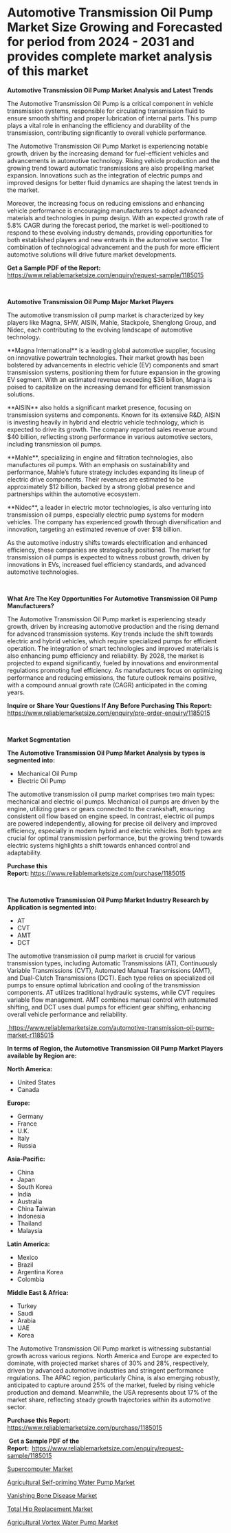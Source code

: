 <p><h1>Automotive Transmission Oil Pump Market Size Growing and Forecasted for period from 2024 - 2031 and provides complete market analysis of this market</h1></p><p><strong>Automotive Transmission Oil Pump Market Analysis and Latest Trends</strong></p>
<p><p>The Automotive Transmission Oil Pump is a critical component in vehicle transmission systems, responsible for circulating transmission fluid to ensure smooth shifting and proper lubrication of internal parts. This pump plays a vital role in enhancing the efficiency and durability of the transmission, contributing significantly to overall vehicle performance.</p><p>The Automotive Transmission Oil Pump Market is experiencing notable growth, driven by the increasing demand for fuel-efficient vehicles and advancements in automotive technology. Rising vehicle production and the growing trend toward automatic transmissions are also propelling market expansion. Innovations such as the integration of electric pumps and improved designs for better fluid dynamics are shaping the latest trends in the market.</p><p>Moreover, the increasing focus on reducing emissions and enhancing vehicle performance is encouraging manufacturers to adopt advanced materials and technologies in pump design. With an expected growth rate of 5.8% CAGR during the forecast period, the market is well-positioned to respond to these evolving industry demands, providing opportunities for both established players and new entrants in the automotive sector. The combination of technological advancement and the push for more efficient automotive solutions will drive future market developments.</p></p>
<p><strong>Get a Sample PDF of the Report:&nbsp;</strong> <a href="https://www.reliablemarketsize.com/enquiry/request-sample/1185015?utm_campaign=1186&utm_medium=2&utm_source=Github&utm_content=ia&utm_term=22102024&utm_id=automotive-transmission-oil-pump">https://www.reliablemarketsize.com/enquiry/request-sample/1185015</a></p>
<p>&nbsp;</p>
<p><strong>Automotive Transmission Oil Pump Major Market Players</strong></p>
<p><p>The automotive transmission oil pump market is characterized by key players like Magna, SHW, AISIN, Mahle, Stackpole, Shenglong Group, and Nidec, each contributing to the evolving landscape of automotive technology.</p><p>**Magna International** is a leading global automotive supplier, focusing on innovative powertrain technologies. Their market growth has been bolstered by advancements in electric vehicle (EV) components and smart transmission systems, positioning them for future expansion in the growing EV segment. With an estimated revenue exceeding $36 billion, Magna is poised to capitalize on the increasing demand for efficient transmission solutions.</p><p>**AISIN** also holds a significant market presence, focusing on transmission systems and components. Known for its extensive R&D, AISIN is investing heavily in hybrid and electric vehicle technology, which is expected to drive its growth. The company reported sales revenue around $40 billion, reflecting strong performance in various automotive sectors, including transmission oil pumps.</p><p>**Mahle**, specializing in engine and filtration technologies, also manufactures oil pumps. With an emphasis on sustainability and performance, Mahle’s future strategy includes expanding its lineup of electric drive components. Their revenues are estimated to be approximately $12 billion, backed by a strong global presence and partnerships within the automotive ecosystem.</p><p>**Nidec**, a leader in electric motor technologies, is also venturing into transmission oil pumps, especially electric pump systems for modern vehicles. The company has experienced growth through diversification and innovation, targeting an estimated revenue of over $18 billion.</p><p>As the automotive industry shifts towards electrification and enhanced efficiency, these companies are strategically positioned. The market for transmission oil pumps is expected to witness robust growth, driven by innovations in EVs, increased fuel efficiency standards, and advanced automotive technologies.</p></p>
<p>&nbsp;</p>
<p><strong>What Are The Key Opportunities For Automotive Transmission Oil Pump Manufacturers?</strong></p>
<p><p>The Automotive Transmission Oil Pump market is experiencing steady growth, driven by increasing automotive production and the rising demand for advanced transmission systems. Key trends include the shift towards electric and hybrid vehicles, which require specialized pumps for efficient operation. The integration of smart technologies and improved materials is also enhancing pump efficiency and reliability. By 2028, the market is projected to expand significantly, fueled by innovations and environmental regulations promoting fuel efficiency. As manufacturers focus on optimizing performance and reducing emissions, the future outlook remains positive, with a compound annual growth rate (CAGR) anticipated in the coming years.</p></p>
<p><strong>Inquire or Share Your Questions If Any Before Purchasing This Report:</strong> <a href="https://www.reliablemarketsize.com/enquiry/pre-order-enquiry/1185015?utm_campaign=1186&utm_medium=2&utm_source=Github&utm_content=ia&utm_term=22102024&utm_id=automotive-transmission-oil-pump">https://www.reliablemarketsize.com/enquiry/pre-order-enquiry/1185015</a></p>
<p>&nbsp;</p>
<p><strong>Market Segmentation</strong></p>
<p><strong>The Automotive Transmission Oil Pump Market Analysis by types is segmented into:</strong></p>
<p><ul><li>Mechanical Oil Pump</li><li>Electric Oil Pump</li></ul></p>
<p><p>The automotive transmission oil pump market comprises two main types: mechanical and electric oil pumps. Mechanical oil pumps are driven by the engine, utilizing gears or gears connected to the crankshaft, ensuring consistent oil flow based on engine speed. In contrast, electric oil pumps are powered independently, allowing for precise oil delivery and improved efficiency, especially in modern hybrid and electric vehicles. Both types are crucial for optimal transmission performance, but the growing trend towards electric systems highlights a shift towards enhanced control and adaptability.</p></p>
<p><strong>Purchase this Report:&nbsp;</strong><a href="https://www.reliablemarketsize.com/purchase/1185015?utm_campaign=1186&utm_medium=2&utm_source=Github&utm_content=ia&utm_term=22102024&utm_id=automotive-transmission-oil-pump">https://www.reliablemarketsize.com/purchase/1185015</a></p>
<p>&nbsp;</p>
<p><strong>The Automotive Transmission Oil Pump Market Industry Research by Application is segmented into:</strong></p>
<p><ul><li>AT</li><li>CVT</li><li>AMT</li><li>DCT</li></ul></p>
<p><p>The automotive transmission oil pump market is crucial for various transmission types, including Automatic Transmissions (AT), Continuously Variable Transmissions (CVT), Automated Manual Transmissions (AMT), and Dual-Clutch Transmissions (DCT). Each type relies on specialized oil pumps to ensure optimal lubrication and cooling of the transmission components. AT utilizes traditional hydraulic systems, while CVT requires variable flow management. AMT combines manual control with automated shifting, and DCT uses dual pumps for efficient gear shifting, enhancing overall vehicle performance and reliability.</p></p>
<p><a href="https://www.reliablemarketsize.com/automotive-transmission-oil-pump-market-r1185015?utm_campaign=1186&utm_medium=2&utm_source=Github&utm_content=ia&utm_term=22102024&utm_id=automotive-transmission-oil-pump">&nbsp;https://www.reliablemarketsize.com/automotive-transmission-oil-pump-market-r1185015</a></p>
<p><strong>In terms of Region, the Automotive Transmission Oil Pump Market Players available by Region are:</strong></p>
<p>
    <p> <strong> North America: </strong>
        <ul>
            <li>United States</li>
            <li>Canada</li>
        </ul>
        </p> 
    <p> <strong> Europe: </strong>
        <ul>
            <li>Germany</li>
            <li>France</li>
            <li>U.K.</li>
            <li>Italy</li>
            <li>Russia</li>
        </ul>
        </p> 
    <p> <strong> Asia-Pacific: </strong>
        <ul>
            <li>China</li>
            <li>Japan</li>
            <li>South Korea</li>
            <li>India</li>
            <li>Australia</li>
            <li>China Taiwan</li>
            <li>Indonesia</li>
            <li>Thailand</li>
            <li>Malaysia</li>
        </ul>
        </p> 
    <p> <strong> Latin America: </strong>
        <ul>
            <li>Mexico</li>
            <li>Brazil</li>
            <li>Argentina Korea</li>
            <li>Colombia</li>
        </ul>
        </p> 
    <p> <strong> Middle East & Africa: </strong>
        <ul>
            <li>Turkey</li>
            <li>Saudi</li>
            <li>Arabia</li>
            <li>UAE</li>
            <li>Korea</li>
        </ul>
    </p>
    </p>
<p><p>The Automotive Transmission Oil Pump market is witnessing substantial growth across various regions. North America and Europe are expected to dominate, with projected market shares of 30% and 28%, respectively, driven by advanced automotive industries and stringent performance regulations. The APAC region, particularly China, is also emerging robustly, anticipated to capture around 25% of the market, fueled by rising vehicle production and demand. Meanwhile, the USA represents about 17% of the market share, reflecting steady growth trajectories within its automotive sector.</p></p>
<p><strong>Purchase this Report: </strong><a href="https://www.reliablemarketsize.com/purchase/1185015?utm_campaign=1186&utm_medium=2&utm_source=Github&utm_content=ia&utm_term=22102024&utm_id=automotive-transmission-oil-pump">https://www.reliablemarketsize.com/purchase/1185015</a></p>
<p>&nbsp;<strong>Get a Sample PDF of the Report:&nbsp;&nbsp;</strong><a href="https://www.reliablemarketsize.com/enquiry/request-sample/1185015?utm_campaign=1186&utm_medium=2&utm_source=Github&utm_content=ia&utm_term=22102024&utm_id=automotive-transmission-oil-pump">https://www.reliablemarketsize.com/enquiry/request-sample/1185015</a></p>
<p><strong></strong></p>
<p><p><a href="https://issuu.com/reportprime-2/docs/supercomputer-market-size-2030.pptx_02d7ef6ccd4b6b?utm_campaign=1186&utm_medium=2&utm_source=Github&utm_content=ia&utm_term=22102024&utm_id=automotive-transmission-oil-pump">Supercomputer Market</a></p><p><a href="https://github.com/siennagx1ahafter/Market-Research-Report-List-1/blob/main/agricultural-self-priming-water-pump-market.md?utm_campaign=1186&utm_medium=2&utm_source=Github&utm_content=ia&utm_term=22102024&utm_id=automotive-transmission-oil-pump">Agricultural Self-priming Water Pump Market</a></p><p><a href="https://www.linkedin.com/pulse/global-vanishing-bone-disease-market-landscape-future-trends-ywckc?utm_campaign=1186&utm_medium=2&utm_source=Github&utm_content=ia&utm_term=22102024&utm_id=automotive-transmission-oil-pump">Vanishing Bone Disease Market</a></p><p><a href="https://www.linkedin.com/pulse/total-hip-replacement-market-drivers-challenges-forecast-ywwvc?utm_campaign=1186&utm_medium=2&utm_source=Github&utm_content=ia&utm_term=22102024&utm_id=automotive-transmission-oil-pump">Total Hip Replacement Market</a></p><p><a href="https://github.com/b9uxfeyen/Market-Research-Report-List-1/blob/main/agricultural-vortex-water-pump-market.md?utm_campaign=1186&utm_medium=2&utm_source=Github&utm_content=ia&utm_term=22102024&utm_id=automotive-transmission-oil-pump">Agricultural Vortex Water Pump Market</a></p></p>